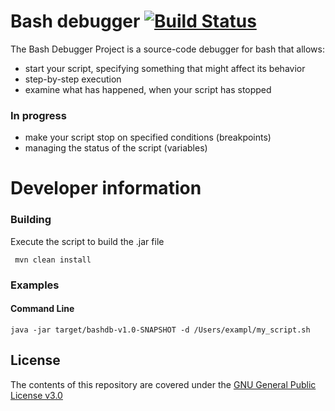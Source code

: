 # Bash debugger [![Build Status](https://travis-ci.org/emfataliev/Bash-Debugger.svg?branch=master)](https://travis-ci.org/emfataliev/Bash-Debugger)

The Bash Debugger Project is a source-code debugger for bash that allows:
* start your script, specifying something that might affect its behavior
* step-by-step execution
* examine what has happened, when your script has stopped

### In progress
* make your script stop on specified conditions (breakpoints)
* managing the status of the script (variables)

# Developer information

### Building

Execute the script to build the .jar file

 ``` mvn clean install```
 
### Examples

#### Command Line
```java -jar target/bashdb-v1.0-SNAPSHOT -d /Users/exampl/my_script.sh```

## License

The contents of this repository are covered under the [GNU General Public License v3.0](LICENSE)
